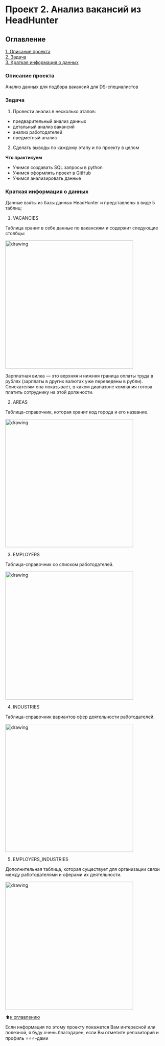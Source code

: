 # Проект 2. Анализ вакансий из HeadHunter

## Оглавление
[1. Описание проекта](https://github.com/Lev-Tegai/sf_data_science/blob/main/Project-2/README.md#%D0%BE%D0%BF%D0%B8%D1%81%D0%B0%D0%BD%D0%B8%D0%B5-%D0%BF%D1%80%D0%BE%D0%B5%D0%BA%D1%82%D0%B0)\
[2. Задача](https://github.com/Lev-Tegai/sf_data_science/tree/main/SkillFactory/project_2#%D0%B7%D0%B0%D0%B4%D0%B0%D1%87%D0%B0)\
[3. Краткая информация о данных](https://github.com/Lev-Tegai/sf_data_science/tree/main/SkillFactory/project_2#%D0%BA%D1%80%D0%B0%D1%82%D0%BA%D0%B0%D1%8F-%D0%B8%D0%BD%D1%84%D0%BE%D1%80%D0%BC%D0%B0%D1%86%D0%B8%D1%8F-%D0%BE-%D0%B4%D0%B0%D0%BD%D0%BD%D1%8B%D1%85)

### Описание проекта
Анализ данных для подбора вакансий для DS-cпециалистов


### Задача
1. Провести анализ в несколько этапов:
* предварительный анализ данных
* детальный анализ вакансий
* анализ работодателей
* предметный анализ
2. Сделать выводы по каждому этапу и по проекту в целом

**Что практикуем**
- Учимся создавать SQL запросы в python
- Учимся оформлять проект в GitHub
- Учимся анализировать данные


### Краткая информация о данных
Данные взяты из базы данных HeadHunter и представлены в виде 5 таблиц:

1. VACANCIES

Таблица хранит в себе данные по вакансиям и содержит следующие столбцы:

<left> <img src = https://lms.skillfactory.ru/assets/courseware/v1/837cf6ff79f483e387a16c993634f3e4/asset-v1:SkillFactory+DSPR-2.0+14JULY2021+type@asset+block/SQL_pj2_2_2.png
alt="drawing" style="width:400px;">

Зарплатная вилка — это верхняя и нижняя граница оплаты труда в рублях (зарплаты в других валютах уже переведены в рубли). Соискателям она показывает, в каком диапазоне компания готова платить сотруднику на этой должности.


2. AREAS

Таблица-справочник, которая хранит код города и его название.

<left> <img src = https://lms.skillfactory.ru/assets/courseware/v1/837cf6ff79f483e387a16c993634f3e4/asset-v1:SkillFactory+DSPR-2.0+14JULY2021+type@asset+block/SQL_pj2_2_3.png
alt="drawing" style="width:400px;">


3. EMPLOYERS

Таблица-справочник со списком работодателей.

<left> <img src = https://lms.skillfactory.ru/assets/courseware/v1/837cf6ff79f483e387a16c993634f3e4/asset-v1:SkillFactory+DSPR-2.0+14JULY2021+type@asset+block/SQL_pj2_2_4.png
alt="drawing" style="width:400px;">


4. INDUSTRIES

Таблица-справочник вариантов сфер деятельности работодателей.

<left> <img src = https://lms.skillfactory.ru/assets/courseware/v1/837cf6ff79f483e387a16c993634f3e4/asset-v1:SkillFactory+DSPR-2.0+14JULY2021+type@asset+block/SQL_pj2_2_5.png
alt="drawing" style="width:400px;">


5. EMPLOYERS_INDUSTRIES

Дополнительная таблица, которая существует для организации связи между работодателями и сферами их деятельности.

<left> <img src = https://lms.skillfactory.ru/assets/courseware/v1/837cf6ff79f483e387a16c993634f3e4/asset-v1:SkillFactory+DSPR-2.0+14JULY2021+type@asset+block/SQL_pj2_2_6.png
alt="drawing" style="width:400px;">


:arrow_up:[к оглавлению](https://github.com/Lev-Tegai/sf_data_science/blob/main/Project-2/README.md#%D0%BE%D0%B3%D0%BB%D0%B0%D0%B2%D0%BB%D0%B5%D0%BD%D0%B8%D0%B5)


Если информация по этому проекту покажется Вам интересной или полезной, я буду очень благодарен, если Вы отметите репозиторий и профиль ⭐️⭐️⭐️-дами
